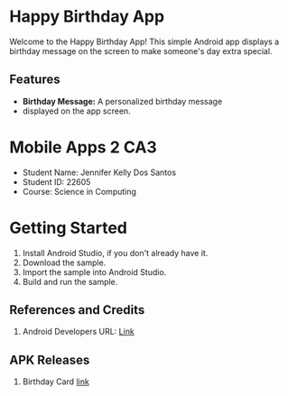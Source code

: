 # Happy Birthday App

Welcome to the Happy Birthday App! This simple Android app displays a 
birthday message on the screen to make someone's day extra special.

## Features

- **Birthday Message:** A personalized birthday message 
- displayed on the app screen.

# Mobile Apps 2 CA3

- Student Name: Jennifer Kelly Dos Santos
- Student ID: 22605
- Course: Science in Computing

# Getting Started

1. Install Android Studio, if you don't already have it.
2. Download the sample.
3. Import the sample into Android Studio.
4. Build and run the sample.


## References and Credits

1. Android Developers URL: [Link](https://developer.android.com/codelabs/basic-android-kotlin-compose-text-composables#0)

## APK Releases

1. Birthday Card [link](https://github.com/jenniferksantos/Happy-Birthday/releases/tag/ca3.apk)